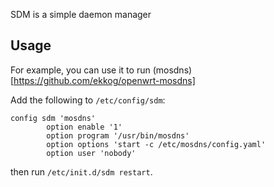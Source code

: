 SDM is a simple daemon manager


## Usage

For example, you can use it to run (mosdns)[https://github.com/ekkog/openwrt-mosdns]

Add the following to `/etc/config/sdm`:

```
config sdm 'mosdns'
        option enable '1'
        option program '/usr/bin/mosdns'
        option options 'start -c /etc/mosdns/config.yaml'
        option user 'nobody'
```

then run `/etc/init.d/sdm restart`.
